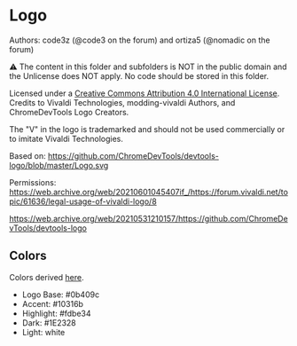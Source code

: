 # Logo

Authors: code3z (@code3 on the forum) and ortiza5 (@nomadic on the forum)

⚠️ The content in this folder and subfolders is NOT in the public domain and the Unlicense does NOT apply.
No code should be stored in this folder.

Licensed under a
[Creative Commons Attribution 4.0 International License](https://creativecommons.org/licenses/by/4.0/).
 Credits to Vivaldi Technologies, modding-vivaldi Authors, and ChromeDevTools Logo Creators.

The "V" in the logo is trademarked and should not be used commercially or to imitate Vivaldi Technologies.

Based on:
https://github.com/ChromeDevTools/devtools-logo/blob/master/Logo.svg

Permissions:
https://web.archive.org/web/20210601045407if_/https://forum.vivaldi.net/topic/61636/legal-usage-of-vivaldi-logo/8

https://web.archive.org/web/20210531210157/https://github.com/ChromeDevTools/devtools-logo

## Colors

Colors derived [here](https://www.csscolorpalettes.com/palettes/948).

 - Logo Base: #0b409c
 - Accent: #10316b
 - Highlight: #fdbe34
 - Dark: #1E2328
 - Light: white
